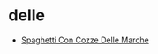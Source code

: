 # delle

 * [Spaghetti Con Cozze Delle Marche](../../index/s/spaghetti-con-cozze-delle-marche-5255.json)
